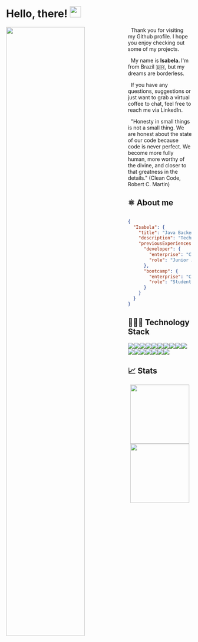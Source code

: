 # Hello, there! <img src="https://user-images.githubusercontent.com/52979585/183960580-2639ce3d-726b-4f4a-b241-106fbdca5dad.gif" width="30px" height="30px" />

<div>
<img align="left" src="https://user-images.githubusercontent.com/52979585/184049860-d69cd687-6ccf-4e44-b690-db6a7755ca71.gif" width="65%" height="65%">

<p styles="padding:30px">
&nbsp; Thank you for visiting my Github profile. 
I hope you enjoy checking out some of my projects.

&nbsp; My name is <b> Isabela. </b> I'm from Brazil 🇧🇷, but my dreams are borderless.

&nbsp; If you have any questions, suggestions or just want to grab a virtual coffee to chat, feel free to reach me via LinkedIn. 

&nbsp; "Honesty in small things is not a small thing.
We are honest about the state of our code because code is never perfect. We become more fully human, more worthy of the divine, and closer
to that greatness in the details." (Clean Code, Robert C. Martin)
</p>

</div> 



## ⚛️ About me
```json

{
  "Isabela": {
    "title": "Java Backend Developer",
    "description": "Technology Enthusiast",
    "previousExperiences": {
      "developer": {
        "enterprise": "CI&T Software",
        "role": "Junior Java Developer"
      },
      "bootcamp": {
        "enterprise": "CI&T Software",
        "role": "Student in a 3-month intensive training on Java, Springboot and Microservices"
      }
    }
  }
}
```

## 👩🏼‍💻 Technology Stack

<img src="https://img.shields.io/badge/Spring-6DB33F?style=for-the-badge&logo=spring&logoColor=white"><img src="https://img.shields.io/badge/Spring_Boot-F2F4F9?style=for-the-badge&logo=spring-boot"><img src="https://img.shields.io/badge/JWT-000000?style=for-the-badge&logo=JSON%20web%20tokens&logoColor=white"><img src="https://img.shields.io/badge/Spring_Security-6DB33F?style=for-the-badge&logo=Spring-Security&logoColor=white"><img src="https://img.shields.io/badge/Amazon_AWS-FF9900?style=for-the-badge&logo=amazonaws&logoColor=white"><img src="https://img.shields.io/badge/Swagger-85EA2D?style=for-the-badge&logo=Swagger&logoColor=white"><img src="https://img.shields.io/badge/Junit5-25A162?style=for-the-badge&logo=junit5&logoColor=white"><img src="https://img.shields.io/badge/apache_maven-C71A36?style=for-the-badge&logo=apachemaven&logoColor=white"><img src="https://img.shields.io/badge/Docker-2CA5E0?style=for-the-badge&logo=docker&logoColor=white"><img src="https://img.shields.io/badge/IntelliJ_IDEA-000000.svg?style=for-the-badge&logo=intellij-idea&logoColor=white"><img src="https://img.shields.io/badge/Postman-FF6C37?style=for-the-badge&logo=Postman&logoColor=white"><img src="https://img.shields.io/badge/Heroku-430098?style=for-the-badge&logo=heroku&logoColor=white"><img src="https://img.shields.io/badge/MySQL-005C84?style=for-the-badge&logo=mysql&logoColor=white"><img src="https://img.shields.io/badge/sqlite-%2307405e.svg?style=for-the-badge&logo=sqlite&logoColor=white"><img src="https://img.shields.io/badge/javascript-%23323330.svg?style=for-the-badge&logo=javascript&logoColor=%23F7DF1E"><img src="https://img.shields.io/badge/typescript-%23007ACC.svg?style=for-the-badge&logo=typescript&logoColor=white"><img src="https://img.shields.io/badge/react-%2320232a.svg?style=for-the-badge&logo=react&logoColor=%2361DAFB">

## 📈 Stats
<p align="center">
<a href="https://github.com/ContagiousMisfit">
<img height="160em" src="https://github-readme-stats.vercel.app/api?username=ContagiousMisfit&count_private=true&theme=nightowl&show_icons=true" />
</a>
<a href="https://github.com/ContagiousMisfit">
<img height="160em" src="https://github-readme-stats.vercel.app/api/top-langs/?username=ContagiousMisfit&theme=nightowl&layout=compact&hide=cmake,c%2B%2B,c" />
</a>
</p>
